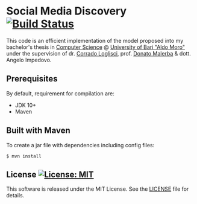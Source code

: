 # Social Media Discovery [![Build Status](https://travis-ci.org/DonatoMeoli/SocialMediaDiscovery.svg?branch=master)](https://travis-ci.org/DonatoMeoli/SocialMediaDiscovery)

This code is an efficient implementation of the model proposed into my bachelor's thesis in 
[Computer Science](https://www.uniba.it/ricerca/dipartimenti/informatica) @ [University of Bari "Aldo Moro"](https://www.uniba.it/) 
under the supervision of dr. [Corrado Loglisci](http://www.di.uniba.it/~loglisci/), prof. [Donato Malerba](http://www.di.uniba.it/~malerba/) 
& dott. Angelo Impedovo.

## Prerequisites

By default, requirement for compilation are:

 - JDK 10+
 - Maven

## Built with Maven

To create a jar file with dependencies including config files:

```
$ mvn install
```

## License [![License: MIT](https://img.shields.io/badge/License-MIT-yellow.svg)](https://opensource.org/licenses/MIT)

This software is released under the MIT License. See the [LICENSE](LICENSE) file for details.